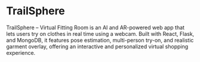 # TrailSphere
TrailSphere – Virtual Fitting Room is an AI and AR-powered web app that lets users try on clothes in real time using a webcam. Built with React, Flask, and MongoDB, it features pose estimation, multi-person try-on, and realistic garment overlay, offering an interactive and personalized virtual shopping experience.
